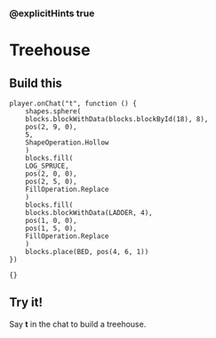 ### @explicitHints true

# Treehouse

## Build this

```blocks
player.onChat("t", function () {
    shapes.sphere(
    blocks.blockWithData(blocks.blockById(18), 8),
    pos(2, 9, 0),
    5,
    ShapeOperation.Hollow
    )
    blocks.fill(
    LOG_SPRUCE,
    pos(2, 0, 0),
    pos(2, 5, 0),
    FillOperation.Replace
    )
    blocks.fill(
    blocks.blockWithData(LADDER, 4),
    pos(1, 0, 0),
    pos(1, 5, 0),
    FillOperation.Replace
    )
    blocks.place(BED, pos(4, 6, 1))
})
```

```template
{}
```

## Try it!

Say **t** in the chat to build a treehouse.